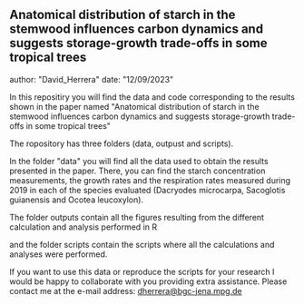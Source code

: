 ## Anatomical distribution of starch in the stemwood influences carbon dynamics and suggests storage-growth trade-offs in some tropical trees

author: "David_Herrera"
date: "12/09/2023"

In this repositiry you will find the data and code corresponding to the results shown in the paper named "Anatomical distribution of starch in the stemwood influences carbon dynamics and suggests storage-growth trade-offs in some tropical trees"

The ropository has three folders (data, outpust and scripts). 

In the folder "data" you will find all the data used to obtain the results presented in the paper. There, you can find the starch concentration measurements, the growth rates and the respiration rates measured during 2019 in each of the species evaluated (Dacryodes microcarpa, Sacoglotis guianensis and Ocotea leucoxylon). 

The folder outputs contain all the figures resulting from the different calculation and analysis performed in R

and the folder scripts contain the scripts where all the calculations and analyses were performed. 

If you want to use this data or reproduce the scripts for your research I would be happy to collaborate with you providing extra assistance. Please contact me at the e-mail address: dherrera@bgc-jena.mpg.de

